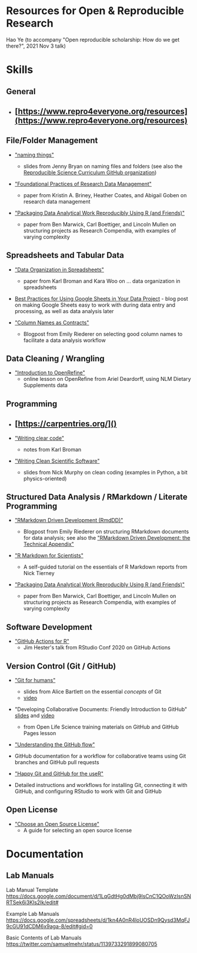 # Resources for Open & Reproducible Research

Hao Ye
(to accompany "Open reproducible scholarship: How do we get there?", 2021 Nov 3 talk)


# Skills

## General

* [https://www.repro4everyone.org/resources](https://www.repro4everyone.org/resources)
  - 




## File/Folder Management

* ["naming things"](https://speakerdeck.com/jennybc/how-to-name-files)
  - slides from Jenny Bryan on naming files and folders (see also the [Reproducible Science Curriculum GitHub organization](https://github.com/Reproducible-Science-Curriculum/))
  
* ["Foundational Practices of Research Data Management"](https://riojournal.com/article/56508/element/8/103152/)
  - paper from Kristin A. Briney, Heather Coates, and Abigail Goben on research data management

* ["Packaging Data Analytical Work Reproducibly Using R (and Friends)"](https://www.tandfonline.com/doi/abs/10.1080/00031305.2017.1375986)
  - paper from Ben Marwick, Carl Boettiger, and Lincoln Mullen on structuring projects as Research Compendia, with examples of varying complexity

## Spreadsheets and Tabular Data

* ["Data Organization in Spreadsheets"](https://www.tandfonline.com/doi/full/10.1080/00031305.2017.1375989)
  - paper from Karl Broman and Kara Woo on ... data organization in spreadsheets
  
* [Best Practices for Using Google Sheets in Your Data Project](https://matthewlincoln.net/2018/03/26/best-practices-for-using-google-sheets-in-your-data-project.html) - blog post on making Google Sheets easy to work with during data entry and processing, as well as data analysis later

* ["Column Names as Contracts"](https://emilyriederer.netlify.app/post/column-name-contracts/)
  - Blogpost from Emily Riederer on selecting good column names to facilitate a data analysis workflow

## Data Cleaning / Wrangling

* ["Introduction to OpenRefine"](https://arieldeardorff.github.io/OpenRefineWorkshop/index.html)
  - online lesson on OpenRefine from Ariel Deardorff, using NLM Dietary Supplements data

## Programming

* [https://carpentries.org/]()
  - 


* ["Writing clear code"](https://kbroman.org/AdvData/14_clearcode.pdf)
  - notes from Karl Broman

* ["Writing Clean Scientific Software"](https://zenodo.org/record/3922957)
  - slides from Nick Murphy on clean coding (examples in Python, a bit physics-oriented)

## Structured Data Analysis / RMarkdown / Literate Programming

* ["RMarkdown Driven Development (RmdDD)"](https://emilyriederer.netlify.app/post/rmarkdown-driven-development/)
  - Blogpost from Emily Riederer on structuring RMarkdown documents for data analysis; see also the ["RMarkdown Driven Development: the Technical Appendix"](https://emilyriederer.netlify.app/post/rmddd-tech-appendix/)

* ["R Markdown for Scientists"](https://rmd4sci.njtierney.com/)
  - A self-guided tutorial on the essentials of R Markdown reports from Nick Tierney

* ["Packaging Data Analytical Work Reproducibly Using R (and Friends)"](https://www.tandfonline.com/doi/abs/10.1080/00031305.2017.1375986)
  - paper from Ben Marwick, Carl Boettiger, and Lincoln Mullen on structuring projects as Research Compendia, with examples of varying complexity

## Software Development

* ["GitHub Actions for R"](https://www.jimhester.com/talk/2020-rsc-github-actions/)
  - Jim Hester's talk from RStudio Conf 2020 on GitHub Actions


## Version Control (Git / GitHub)

* ["Git for humans"](https://speakerdeck.com/alicebartlett/git-for-humans)
  - slides from Alice Bartlett on the essential *concepts* of Git
  - [video](https://www.youtube.com/watch?v=eWxxfttcMts)

* "Developing Collaborative Documents: Friendly Introduction to GitHub" [slides](https://docs.google.com/presentation/d/1_bmRZcLwQrUkVTAMvq7W_x4ML_aphSwVEnkLrDy-Fd4/edit?usp=sharing) and [video](https://youtu.be/QRUvQgKbVZQ)
  - from Open Life Science training materials on GitHub and GitHub Pages lesson
  
 * ["Understanding the GitHub flow"](https://guides.github.com/introduction/flow/)
  - GitHub documentation for a workflow for collaborative teams using Git branches and GitHub pull requests
  
 * ["Happy Git and GitHub for the useR"](https://happygitwithr.com/)
  - Detailed instructions and workflows for installing Git, connecting it with GitHub, and configuring RStudio to work with Git and GitHub

## Open License

* ["Choose an Open Source License"](https://choosealicense.com/)
  - A guide for selecting an open source license

# Documentation

## Lab Manuals

Lab Manual Template 
https://docs.google.com/document/d/1LqGdtHg0dMbj9lsCnC1QOoWzIsnSNRTSek6i3Kls2Ik/edit#

Example Lab Manuals
https://docs.google.com/spreadsheets/d/1kn4A0nR4loUOSDn9Qysd3MqFJ9cGU91dCDM6x9aga-8/edit#gid=0

Basic Contents of Lab Manuals
https://twitter.com/samuelmehr/status/1139733291899080705
